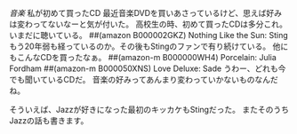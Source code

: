 *音楽* 私が初めて買ったCD
最近音楽DVDを買いあさっているけど、思えば好みは変わってないなーと気が付いた。
高校生の時、初めて買ったCDは多分これ。いまだに聴いている。
 ##(amazon B000002GKZ)  Nothing Like the Sun: Sting
もう20年弱も経っているのか。その後もStingのファンで有り続けている。
他にもこんなCDを買ったなぁ。
 ##(amazon-m B000000WH4)  Porcelain: Julia Fordham
 ##(amazon-m B000050XNS)  Love Deluxe: Sade
うわー、どれも今でも聞いているCDだ。
音楽の好みってあんまり変わっていかないものなんだね。

そういえば、Jazzが好きになった最初のキッカケもStingだった。
またそのうちJazzの話も書きます。
